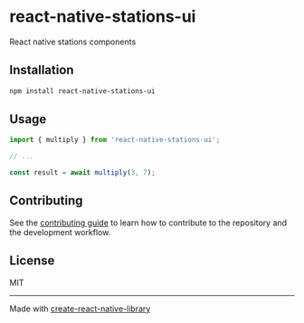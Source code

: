 # react-native-stations-ui

React native stations components

## Installation

```sh
npm install react-native-stations-ui
```

## Usage

```js
import { multiply } from 'react-native-stations-ui';

// ...

const result = await multiply(3, 7);
```

## Contributing

See the [contributing guide](CONTRIBUTING.md) to learn how to contribute to the repository and the development workflow.

## License

MIT

---

Made with [create-react-native-library](https://github.com/callstack/react-native-builder-bob)
